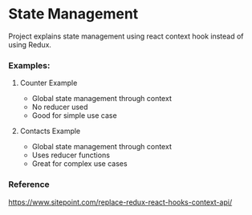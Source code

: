 # State Management
Project explains state management using react context hook instead of using Redux.

### Examples:
1. Counter Example
    - Global state management through context
    - No reducer used
    - Good for simple use case

2. Contacts Example
    - Global state management through context
    - Uses reducer functions
    - Great for complex use cases

### Reference
https://www.sitepoint.com/replace-redux-react-hooks-context-api/